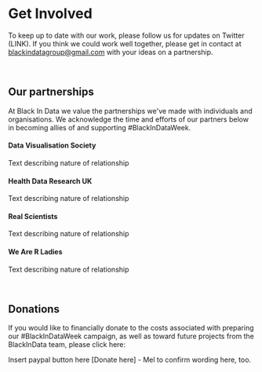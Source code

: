 # **Get Involved**
To keep up to date with our work, please follow us for updates on Twitter (LINK). If you think we could work well together, please get in contact at blackindatagroup@gmail.com with your ideas on a partnership. 

&nbsp;
## Our partnerships

At Black In Data we value the partnerships we've made with individuals and organisations. We acknowledge the time and efforts of our partners below in becoming allies of and supporting #BlackInDataWeek. 

#### Data Visualisation Society

Text describing nature of relationship

#### Health Data Research UK

Text describing nature of relationship

#### Real Scientists

Text describing nature of relationship

#### We Are R Ladies

Text describing nature of relationship

&nbsp;
## Donations

If you would like to financially donate to the costs associated with preparing our #BlackInDataWeek campaign, as well as toward future projects from the BlackInData team, please click here:

Insert paypal button here [Donate here] - Mel to confirm wording here, too.

